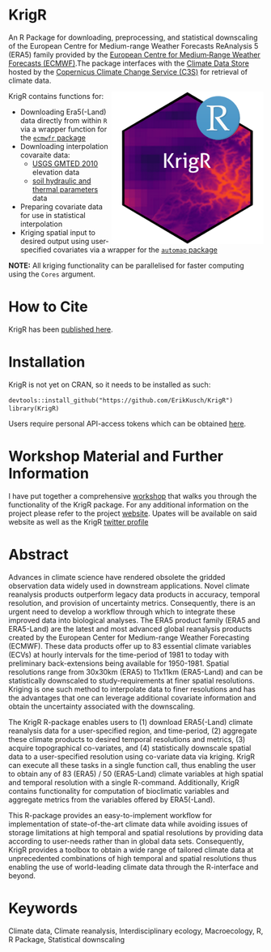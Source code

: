 # KrigR
An R Package for downloading, preprocessing, and statistical downscaling of the European Centre for Medium-range Weather Forecasts ReAnalysis 5 (ERA5) family provided by the [European Centre for Medium‐Range Weather Forecasts (ECMWF)](https://www.ecmwf.int/).The package interfaces with the [Climate Data Store](https://cds.climate.copernicus.eu/#!/home) hosted by the [Copernicus Climate Change Service (C3S)](https://cds.climate.copernicus.eu/about-c3s) for retrieval of climate data.

<img align="right" width="300" src="inst/extdata/KrigRLogo.png" />

KrigR contains functions for:
- Downloading Era5(-Land) data directly from within `R` via a wrapper function for the [`ecmwfr` package](https://github.com/bluegreen-labs/ecmwfr)
- Downloading interpolation covaraite data:
    - [USGS GMTED 2010](https://www.usgs.gov/core-science-systems/eros/coastal-changes-and-impacts/gmted2010?qt-science_support_page_related_con=0#qt-science_support_page_related_con) elevation data  
    - [soil hydraulic and thermal parameters](http://globalchange.bnu.edu.cn/research/soil4.jsp) data
- Preparing covariate data for use in statistical interpolation
- Kriging spatial input to desired output using user-specified covariates via a wrapper for the [`automap` package](https://github.com/cran/automap)

**NOTE:** All kriging functionality can be parallelised for faster computing using the `Cores` argument.

# How to Cite
KrigR has been [published here](https://iopscience.iop.org/article/10.1088/1748-9326/ac48b3).

# Installation
KrigR is not yet on CRAN, so it needs to be installed as such:

```{r}
devtools::install_github("https://github.com/ErikKusch/KrigR")
library(KrigR)
```
Users require personal API-access tokens which can be obtained [here](https://accounts.ecmwf.int/auth/realms/ecmwf/login-actions/registration?client_id=cds&tab_id=VkbipqjwuIQ).

# Workshop Material and Further Information
I have put together a comprehensive [workshop](https://www.erikkusch.com/courses/krigr/) that walks you through the functionality of the KrigR package. For any additional information on the project please refer to the project [website](https://www.erikkusch.com/project/krigr/). Upates will be available on said website as well as the KrigR [twitter profile](https://twitter.com/ERAKrigR)

# Abstract
Advances in climate science have rendered obsolete the gridded observation data widely used in downstream applications. Novel climate reanalysis products outperform legacy data products in accuracy, temporal resolution, and provision of uncertainty metrics. Consequently, there is an urgent need to develop a workflow through which to integrate these improved data into biological analyses. The ERA5 product family (ERA5 and ERA5-Land) are the latest and most advanced global reanalysis products created by the European Center for Medium-range Weather Forecasting (ECMWF). These data products offer up to 83 essential climate variables (ECVs) at hourly intervals for the time-period of 1981 to today with preliminary back-extensions being available for 1950-1981. Spatial resolutions range from 30x30km (ERA5) to 11x11km (ERA5-Land) and can be statistically downscaled to study-requirements at finer spatial resolutions. Kriging is one such method to interpolate data to finer resolutions and has the advantages that one can leverage additional covariate information and obtain the uncertainty associated with the downscaling. 

The KrigR R-package enables users to (1) download ERA5(-Land) climate reanalysis data for a user-specified region, and time-period, (2) aggregate these climate products to desired temporal resolutions and metrics, (3) acquire topographical co-variates, and (4) statistically downscale spatial data to a user-specified resolution using co-variate data via kriging. KrigR can execute all these tasks in a single function call, thus enabling the user to obtain any of 83 (ERA5) / 50 (ERA5-Land) climate variables at high spatial and temporal resolution with a single R-command. Additionally, KrigR contains functionality for computation of bioclimatic variables and aggregate metrics from the variables offered by ERA5(-Land).

This R-package provides an easy-to-implement workflow for implementation of state-of-the-art climate data while avoiding issues of storage limitations at high temporal and spatial resolutions by providing data according to user-needs rather than in global data sets. 
Consequently, KrigR provides a toolbox to obtain a wide range of tailored climate data at unprecedented combinations of high temporal and spatial resolutions thus enabling the use of world-leading climate data through the R-interface and beyond.

# Keywords
Climate data, Climate reanalysis, Interdisciplinary ecology, Macroecology, R, R Package, Statistical downscaling
